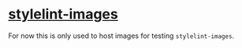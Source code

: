 # [stylelint-images](https://github.com/ramasilveyra/stylelint-images/)

For now this is only used to host images for testing `stylelint-images`.

